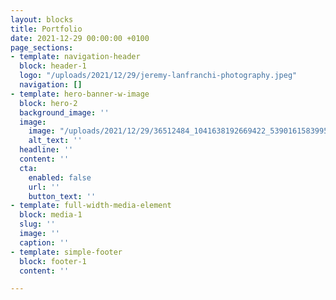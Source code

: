 ```yaml
---
layout: blocks
title: Portfolio
date: 2021-12-29 00:00:00 +0100
page_sections:
- template: navigation-header
  block: header-1
  logo: "/uploads/2021/12/29/jeremy-lanfranchi-photography.jpeg"
  navigation: []
- template: hero-banner-w-image
  block: hero-2
  background_image: ''
  image:
    image: "/uploads/2021/12/29/36512484_1041638192669422_5390161583995355136_n.jpeg"
    alt_text: ''
  headline: ''
  content: ''
  cta:
    enabled: false
    url: ''
    button_text: ''
- template: full-width-media-element
  block: media-1
  slug: ''
  image: ''
  caption: ''
- template: simple-footer
  block: footer-1
  content: ''

---
```

